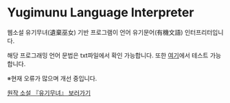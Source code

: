 # Yugimunu Language Interpreter

웹소설 유기무녀(遺棄巫女) 기반 프로그램이 언어 유기문어(有機文語) 인터프리터입니다.  

해당 프로그래밍 언어 문법은 txt파일에서 확인 가능합니다. 또한 [여기](https://shachixu.github.io/yugimunu/)에서 테스트 가능합니다.  

※현재 오류가 많으며 개선 중입니다.

[원작 소설 『유기무녀』 보러가기](https://novelpia.com/novel/21232)
